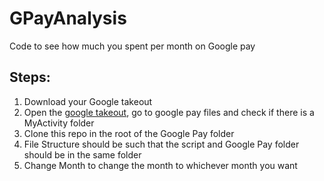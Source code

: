 # GPayAnalysis
Code to see how much you spent per month on Google pay

## Steps:
1. Download your Google takeout
2. Open the [google takeout](https://takeout.google.com/settings/takeout), go to google pay files and check if there is a MyActivity folder
3. Clone this repo in the root of the Google Pay folder
4. File Structure should be such that the script and Google Pay folder should be in the same folder
5. Change Month to change the month to whichever month you want
